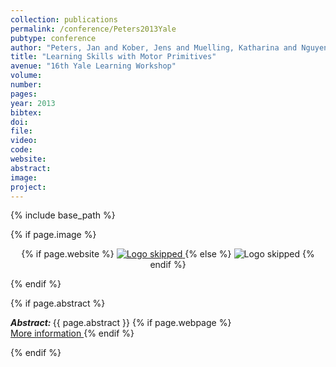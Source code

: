 ```yaml
---
collection: publications
permalink: /conference/Peters2013Yale
pubtype: conference
author: "Peters, Jan and Kober, Jens and Muelling, Katharina and Nguyen-Tuong, Duy and Kroemer, Oliver"
title: "Learning Skills with Motor Primitives"
avenue: "16th Yale Learning Workshop"
volume: 
number: 
pages: 
year: 2013
bibtex: 
doi: 
file: 
video: 
code: 
website: 
abstract: 
image: 
project: 
---
```

{% include base_path %}

{% if page.image %}
<p align="center">
{% if page.website %}
<a href="{{ page.website }}"> <img src="{{  page.image }}" alt="Logo skipped" style="max-height:200px"/> </a>
{% else %}
<img src="{{  page.image }}" alt="Logo skipped" />
{% endif %}
</p>
{% endif %}

{% if page.abstract %}
<p> <strong> <em> Abstract: </em> </strong> {{ page.abstract }}
    {% if page.webpage %}
        <a href="{{ page.website}}"> <br> More information </a>
    {% endif %}
</p>
{% endif %}
